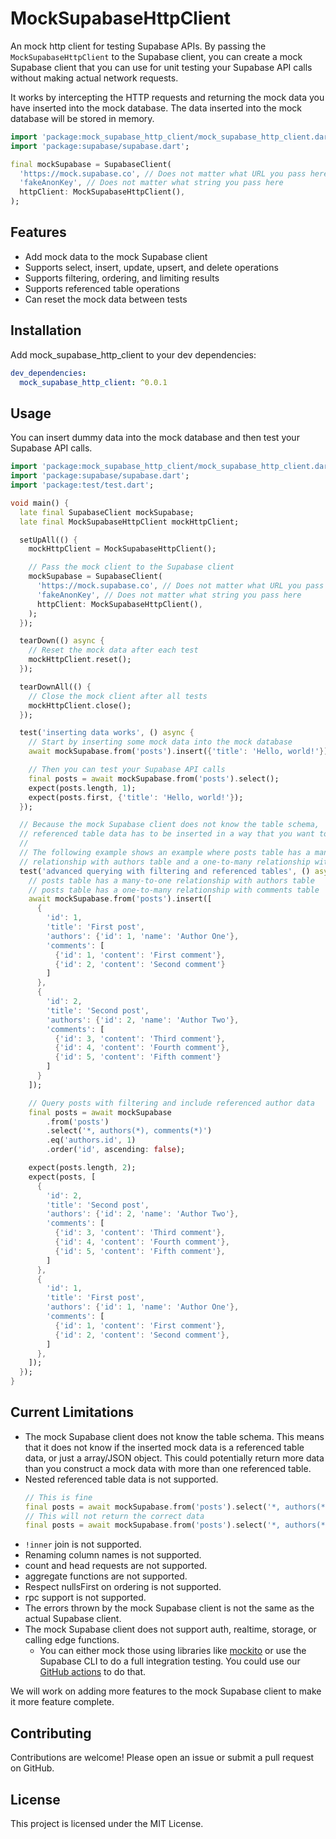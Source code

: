 # MockSupabaseHttpClient

An mock http client for testing Supabase APIs.
By passing the `MockSupabaseHttpClient` to the Supabase client, you can create a mock Supabase client that you can use for unit testing your Supabase API calls without making actual network requests.

It works by intercepting the HTTP requests and returning the mock data you have inserted into the mock database. The data inserted into the mock database will be stored in memory.

```dart
import 'package:mock_supabase_http_client/mock_supabase_http_client.dart';
import 'package:supabase/supabase.dart';

final mockSupabase = SupabaseClient(
  'https://mock.supabase.co', // Does not matter what URL you pass here as long as it's a valid URL
  'fakeAnonKey', // Does not matter what string you pass here
  httpClient: MockSupabaseHttpClient(),
);
```

## Features

- Add mock data to the mock Supabase client
- Supports select, insert, update, upsert, and delete operations
- Supports filtering, ordering, and limiting results
- Supports referenced table operations
- Can reset the mock data between tests

## Installation

Add mock_supabase_http_client to your dev dependencies:
```yaml
dev_dependencies:
  mock_supabase_http_client: ^0.0.1
```

## Usage

You can insert dummy data into the mock database and then test your Supabase API calls.

```dart
import 'package:mock_supabase_http_client/mock_supabase_http_client.dart';
import 'package:supabase/supabase.dart';
import 'package:test/test.dart';

void main() {
  late final SupabaseClient mockSupabase;
  late final MockSupabaseHttpClient mockHttpClient;

  setUpAll(() {
    mockHttpClient = MockSupabaseHttpClient();

    // Pass the mock client to the Supabase client
    mockSupabase = SupabaseClient(
      'https://mock.supabase.co', // Does not matter what URL you pass here as long as it's a valid URL
      'fakeAnonKey', // Does not matter what string you pass here
      httpClient: MockSupabaseHttpClient(),
    );
  });

  tearDown(() async {
    // Reset the mock data after each test
    mockHttpClient.reset();
  });

  tearDownAll(() {
    // Close the mock client after all tests
    mockHttpClient.close();
  });

  test('inserting data works', () async {
    // Start by inserting some mock data into the mock database
    await mockSupabase.from('posts').insert({'title': 'Hello, world!'});

    // Then you can test your Supabase API calls
    final posts = await mockSupabase.from('posts').select();
    expect(posts.length, 1);
    expect(posts.first, {'title': 'Hello, world!'});
  });

  // Because the mock Supabase client does not know the table schema, 
  // referenced table data has to be inserted in a way that you want to query it.
  //
  // The following example shows an example where posts table has a many-to-one 
  // relationship with authors table and a one-to-many relationship with comments table.
  test('advanced querying with filtering and referenced tables', () async {
    // posts table has a many-to-one relationship with authors table
    // posts table has a one-to-many relationship with comments table
    await mockSupabase.from('posts').insert([
      {
        'id': 1,
        'title': 'First post',
        'authors': {'id': 1, 'name': 'Author One'},
        'comments': [
          {'id': 1, 'content': 'First comment'},
          {'id': 2, 'content': 'Second comment'}
        ]
      },
      {
        'id': 2,
        'title': 'Second post',
        'authors': {'id': 2, 'name': 'Author Two'},
        'comments': [
          {'id': 3, 'content': 'Third comment'},
          {'id': 4, 'content': 'Fourth comment'},
          {'id': 5, 'content': 'Fifth comment'}
        ]
      }
    ]);

    // Query posts with filtering and include referenced author data
    final posts = await mockSupabase
        .from('posts')
        .select('*, authors(*), comments(*)')
        .eq('authors.id', 1)
        .order('id', ascending: false);

    expect(posts.length, 2);
    expect(posts, [
      {
        'id': 2,
        'title': 'Second post',
        'authors': {'id': 2, 'name': 'Author Two'},
        'comments': [
          {'id': 3, 'content': 'Third comment'},
          {'id': 4, 'content': 'Fourth comment'},
          {'id': 5, 'content': 'Fifth comment'},
        ]
      },
      {
        'id': 1,
        'title': 'First post',
        'authors': {'id': 1, 'name': 'Author One'},
        'comments': [
          {'id': 1, 'content': 'First comment'},
          {'id': 2, 'content': 'Second comment'},
        ]
      },
    ]);
  });
}
```

## Current Limitations

- The mock Supabase client does not know the table schema. This means that it does not know if the inserted mock data is a referenced table data, or just a array/JSON object. This could potentially return more data than you construct a mock data with more than one referenced table.
- Nested referenced table data is not supported.
    ```dart
    // This is fine
    final posts = await mockSupabase.from('posts').select('*, authors(*)');
    // This will not return the correct data
    final posts = await mockSupabase.from('posts').select('*, authors(*, comments(*))');
    ```
- `!inner` join is not supported.
- Renaming column names is not supported.
- count and head requests are not supported.
- aggregate functions are not supported.
- Respect nullsFirst on ordering is not supported.
- rpc support is not supported.
- The errors thrown by the mock Supabase client is not the same as the actual Supabase client.
- The mock Supabase client does not support auth, realtime, storage, or calling edge functions.
    - You can either mock those using libraries like [mockito](https://pub.dev/packages/mockito) or use the Supabase CLI to do a full integration testing. You could use our [GitHub actions](https://github.com/supabase/setup-cli) to do that.

We will work on adding more features to the mock Supabase client to make it more feature complete.

## Contributing

Contributions are welcome! Please open an issue or submit a pull request on GitHub.

## License

This project is licensed under the MIT License.